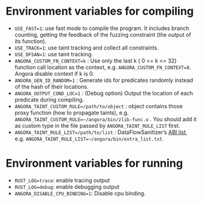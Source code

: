 # Environment variables for compiling

- `USE_FAST=1`: use fast mode to compile the program. It includes branch counting, getting the feedback of the fuzzing constraint (the output of its function).
- `USE_TRACK=1`: use taint tracking and collect all constraints.
- `USE_DFSAN=1`: use taint tracking.
- `ANGORA_CUSTOM_FN_CONTEXT=k` : Use only the last k ( 0 <= k <= 32) function call location as the context, e.g. `ANGORA_CUSTOM_FN_CONTEXT=8`. Angora disable context if k is 0.
- `ANGORA_GEN_ID_RANDOM=1` : Generate ids for predicates randomly instead of the hash of their locations.
- `ANGORA_OUTPUT_COND_LOC=1` : (Debug option) Output the location of each predicate during compiling.
- `ANGORA_TAINT_CUSTOM_RULE=/path/to/object` : object contains those proxy function (how to propagate taints), e.g. `ANGORA_TAINT_CUSTOM_RULE=~/angora/bin/zlib-func.o` . You should add it as custom type in the file passed by `ANGORA_TAINT_RULE_LIST` first.
- `ANGORA_TAINT_RULE_LIST=/path/to/list` : DataFlowSanitizer’s [ABI list](https://clang.llvm.org/docs/DataFlowSanitizer.html), e.g. `ANGORA_TAINT_RULE_LIST=~/angora/bin/extra_list.txt`.

# Environment variables for running

- `RUST_LOG=trace`: enable tracing output
- `RUST_LOG=debug`: enable debugging output
- `ANGORA_DISABLE_CPU_BINDING=1`: Disable cpu binding.

